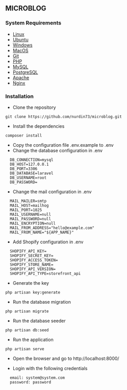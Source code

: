 ## MICROBLOG
### System Requirements
* [Linux](https://www.linux.org/download/ubuntu/)
* [Ubuntu](https://www.ubuntu.com/download/desktop)
* [Windows](https://www.microsoft.com/en-us/download/details.aspx?id=48212)
* [MacOS](https://www.apple.com/osx/)
* [Git](https://git-scm.com/downloads)
* [PHP](https://www.php.net/downloads.php)
* [MySQL](https://www.mysql.com/products/workbench/)
* [PostgreSQL](https://www.postgresql.org/download/)
* [Apache](https://httpd.apache.org/download.cgi)
* [Nginx](https://nginx.org/en/download.html)

### Installation
* Clone the repository
``` 
git clone https://github.com/nurdin73/microblog.git
```
* Install the dependencies
```
composer install
```
* Copy the configuration file .env.example to .env
* Change the database configuration in .env
```
  DB_CONNECTION=mysql
  DB_HOST=127.0.0.1
  DB_PORT=3306
  DB_DATABASE=laravel
  DB_USERNAME=root
  DB_PASSWORD=  
```
* Change the mail configuration in .env
```
  MAIL_MAILER=smtp
  MAIL_HOST=mailhog
  MAIL_PORT=1025
  MAIL_USERNAME=null
  MAIL_PASSWORD=null
  MAIL_ENCRYPTION=null
  MAIL_FROM_ADDRESS="hello@example.com"
  MAIL_FROM_NAME="${APP_NAME}"
```
* Add Shopify configuration in .env
```
  SHOPIFY_API_KEY=
  SHOPIFY_SECRET_KEY=
  SHOPIFY_ACCESS_TOKEN=
  SHOPIFY_STORE_NAME=
  SHOPIFY_API_VERSION=
  SHOPIFY_API_TYPE=storefront_api
```

* Generate the key
```
php artisan key:generate
```
* Run the database migration
``` 
php artisan migrate
```
* Run the database seeder
``` 
php artisan db:seed
```
* Run the application
``` 
php artisan serve
```
* Open the browser and go to http://localhost:8000/

* Login with the following credentials
```
  email: system@system.com
  password: password
```